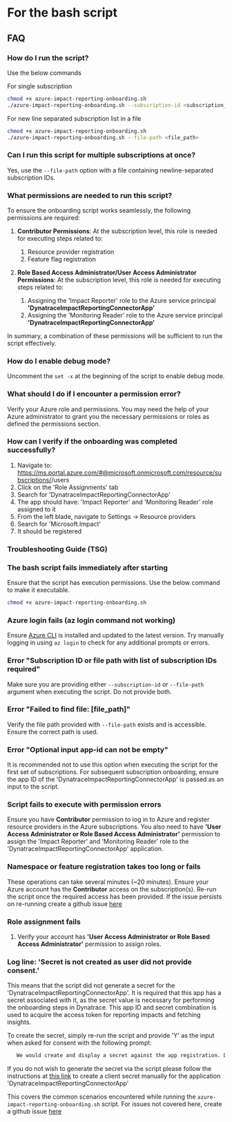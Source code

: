 # For the bash script

## FAQ

### How do I run the script?

Use the below commands

For single subscription

```bash
chmod +x azure-impact-reporting-onboarding.sh
./azure-impact-reporting-onboarding.sh --subscription-id <subscription_id>
```

For new line separated subscription list in a file

```bash
chmod +x azure-impact-reporting-onboarding.sh
./azure-impact-reporting-onboarding.sh --file-path <file_path>
```

### Can I run this script for multiple subscriptions at once?

Yes, use the `--file-path` option with a file containing newline-separated subscription IDs.

### What permissions are needed to run this script?

To ensure the onboarding script works seamlessly, the following permissions are required:

1. **Contributor Permissions**: At the subscription level, this role is needed for executing steps related to:
   1. Resource provider registration
   2. Feature flag registration

2. **Role Based Access Administrator/User Access Administrator Permissions**: At the subscription level, this role is needed for executing steps related to:
   1. Assigning the 'Impact Reporter' role to the Azure service principal **'DynatraceImpactReportingConnectorApp'**
   2. Assigning the 'Monitoring Reader' role to the Azure service principal **'DynatraceImpactReportingConnectorApp'**

In summary, a combination of these permissions will be sufficient to run the script effectively.

### How do I enable debug mode?

Uncomment the `set -x` at the beginning of the script to enable debug mode.

### What should I do if I encounter a permission error?

Verify your Azure role and permissions. You may need the help of your Azure administrator to grant you the necessary permissions or roles as defined the permissions section.

### How can I verify if the onboarding was completed successfully?

1. Navigate to: https://ms.portal.azure.com/#@microsoft.onmicrosoft.com/resource/subscriptions/<subscription id>/users
2. Click on the 'Role Assignments' tab
3. Search for 'DynatraceImpactReportingConnectorApp'
4. The app should have: 'Impact Reporter' and 'Monitoring Reader' role assigned to it
5. From the left blade, navigate to Settings -> Resource providers
6. Search for 'Microsoft.Impact'
7. It should be registered

### Troubleshooting Guide (TSG)

### The bash script fails immediately after starting

Ensure that the script has execution permissions. Use the below command to make it executable.

```bash
chmod +x azure-impact-reporting-onboarding.sh
```

### Azure login fails (az login command not working)

Ensure [Azure CLI](https://learn.microsoft.com/en-us/cli/azure/install-azure-cli) is installed and updated to the latest version. Try manually logging in using `az login` to check for any additional prompts or errors.

### Error "Subscription ID or file path with list of subscription IDs required"

Make sure you are providing either `--subscription-id` or `--file-path` argument when executing the script. Do not provide both.

### Error "Failed to find file: [file_path]"

Verify the file path provided with `--file-path` exists and is accessible. Ensure the correct path is used.

### Error "Optional input app-id can not be empty"

It is recommended not to use this option when executing the script for the first set of subscriptions. For subsequent subscription onboarding, ensure the app ID of the 'DynatraceImpactReportingConnectorApp' is passed as an input to the script.

### Script fails to execute with permission errors

Ensure you have **Contributor** permission to log in to Azure and register resource providers in the Azure subscriptions.
You also need to have **'User Access Administrator or Role Based Access Administrator'** permission to assign the 'Impact Reporter' and 'Monitoring Reader' role to the 'DynatraceImpactReportingConnectorApp' application.

### Namespace or feature registration takes too long or fails

These operations can take several minutes (~20 minutes). Ensure your Azure account has the **Contributor** access on the subscription(s). Re-run the script once the required access has been provided. If the issue persists on re-running create a github issue [here](https://github.com/Azure/impact-reporting-samples/issues/new?template=Blank+issue)

### Role assignment fails

1. Verify your account has **'User Access Administrator or Role Based Access Administrator'** permission to assign roles.

### Log line: 'Secret is not created as user did not provide consent.'

This means that the script did not generate a secret for the 'DynatraceImpactReportingConnectorApp'. It is required that this app has a secret associated with it, as the secret value is necessary for performing the onboarding steps in Dynatrace. This app ID and secret combination is used to acquire the access token for reporting impacts and fetching insights.

To create the secret, simply re-run the script and provide 'Y' as the input when asked for consent with the following prompt:

```bash
   We would create and display a secret against the app registration. Do you consent to secret creation and displaying it against the app registration? (Y/N): 
```

If you do not wish to generate the secret via the script please follow the instructions at [this link](https://learn.microsoft.com/en-us/entra/identity-platform/quickstart-register-app?tabs=client-secret#add-credentials) to create a client secret manually for the application 'DynatraceImpactReportingConnectorApp'

This covers the common scenarios encountered while running the `azure-impact-reporting-onboarding.sh` script. For issues not covered here, create a github issue [here](https://github.com/Azure/impact-reporting-samples/issues/new?template=Blank+issue)
